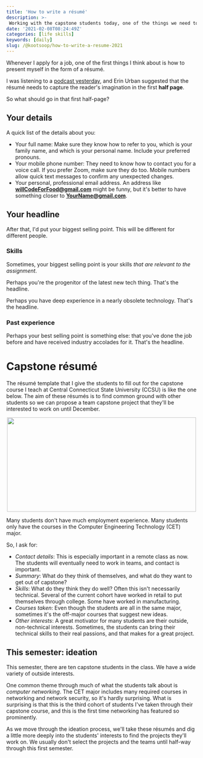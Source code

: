 ```yaml
---
title: 'How to write a résumé'
description: >-
 Working with the capstone students today, one of the things we need to find out is what their skills and interests are.
date: '2021-02-08T08:24:49Z'
categories: [life skills]
keywords: [daily]
slug: /@kootsoop/how-to-write-a-resume-2021
---
```

<meta property="og:image" content="https://kootsoop.github.io/images/FunctionalResumeTemplate.png" />

Whenever I apply for a job, one of the first things I think about is how to present myself in the form of a résumé.

I was listening to a [podcast yesterday](https://www.listennotes.com/podcasts/career-coffee-chat/17-happy-new-year-2021-BhD9yLRH8dv/), and Erin Urban suggested that the résumé needs to capture the reader's imagination in the first **half page**.  

So what should go in that first half-page?

## Your details

A quick list of the details about you:
 * Your full name: Make sure they know how to refer to you, which is your family name, and which is your personal name. Include your preferred pronouns.
 * Your mobile phone number: They need to know how to contact you for a voice call. If you prefer Zoom, make sure they do too. Mobile numbers allow quick text messages to confirm any unexpected changes.
 * Your personal, professional email address. An address like **willCodeForFood@gmail.com** might be funny, but it's better to have something closer to **YourName@gmail.com**.

## Your headline

After that, I'd put your biggest selling point.  This will be different for different people.  

### Skills

Sometimes, your biggest selling point is your skills *that are relevant to the assignment*. 

Perhaps you're the progenitor of the latest new tech thing. That's the headline.

Perhaps you have deep experience in a nearly obsolete technology.  That's the headline.

### Past experience

Perhaps your best selling point is something else: that you've done the job before and have received industry accolades for it. That's the headline.

# Capstone résumé

The résumé template that I give the students to fill out for the capstone course I teach at Central Connecticut State University (CCSU) is like the one below.  The aim of these résumés is to find common ground with other students so we can propose a team capstone project that they'll be interested to work on until December.

<p align="center">
<img src="https://kootsoop.github.io/images/FunctionalResumeTemplate.png" width="500" height="250">
</p>

Many students don't have much employment experience.  Many students only have the courses in the Computer Engineering Technology (CET) major.

So, I ask for:

 * *Contact details*: This is especially important in a remote class as now. The students will eventually need to work in teams, and contact is important.
 * *Summary*: What do they think of themselves, and what do they want to get out of capstone?
 * *Skills*:  What do they think they do well?  Often this isn't necessarily technical. Several of the current cohort have worked in retail to put themselves through college. Some have worked in manufacturing.
 * *Courses taken*: Even though the students are all in the same major, sometimes it's the off-major courses that suggest new ideas.
 * *Other interests*:  A great motivator for many students are their outside, non-technical interests.  Sometimes, the students can bring their technical skills to their real passions, and that makes for a great project.

## This semester: ideation

This semester, there are ten capstone students in the class. We have a wide variety of outside interests.

One common theme through much of what the students talk about is *computer networking*.  The CET major includes many required courses in networking and network security, so it's hardly surprising.  What is surprising is that this is the third cohort of students I've taken through their capstone course, and this is the first time networking has featured so prominently.

As we move through the ideation process, we'll take these résumés and dig a little more deeply into the students' interests to find the projects they'll work on.  We usually don't select the projects and the teams until half-way through this first semester.




